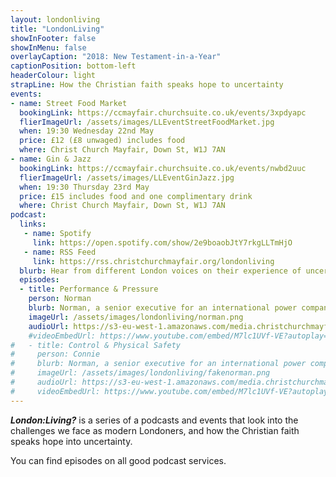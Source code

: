 ```yaml
---
layout: londonliving
title: "LondonLiving"
showInFooter: false
showInMenu: false
overlayCaption: "2018: New Testament-in-a-Year"
captionPosition: bottom-left
headerColour: light
strapLine: How the Christian faith speaks hope to uncertainty
events:
- name: Street Food Market 
  bookingLink: https://ccmayfair.churchsuite.co.uk/events/3xpdyapc
  flierImageUrl: /assets/images/LLEventStreetFoodMarket.jpg
  when: 19:30 Wednesday 22nd May
  price: £12 (£8 unwaged) includes food
  where: Christ Church Mayfair, Down St, W1J 7AN
- name: Gin & Jazz
  bookingLink: https://ccmayfair.churchsuite.co.uk/events/nwbd2uuc
  flierImageUrl: /assets/images/LLEventGinJazz.jpg
  when: 19:30 Thursday 23rd May
  price: £15 includes food and one complimentary drink
  where: Christ Church Mayfair, Down St, W1J 7AN
podcast:
  links:
   - name: Spotify
     link: https://open.spotify.com/show/2e9boaobJtY7rkgLLTmHjO
   - name: RSS Feed
     link: https://rss.christchurchmayfair.org/londonliving
  blurb: Hear from different London voices on their experience of uncertainty and where they find a solid hope.
  episodes:
  - title: Performance & Pressure
    person: Norman
    blurb: Norman, a senior executive for an international power company, speaks about the performance culture of the work place.
    imageUrl: /assets/images/londonliving/norman.png
    audioUrl: https://s3-eu-west-1.amazonaws.com/media.christchurchmayfair.org/londonliving/Norman-10mins_v3.1.mp3
    #videoEmbedUrl: https://www.youtube.com/embed/M7lc1UVf-VE?autoplay=0
#   - title: Control & Physical Safety
#     person: Connie
#     blurb: Norman, a senior executive for an international power company, speaks about the performance culture of work place.
#     imageUrl: /assets/images/londonliving/fakenorman.png
#     audioUrl: https://s3-eu-west-1.amazonaws.com/media.christchurchmayfair.org/londonliving/Norman-10mins_v3.1.mp3
#     videoEmbedUrl: https://www.youtube.com/embed/M7lc1UVf-VE?autoplay=0
---
```


***London:Living?*** is a series of a podcasts and events that look into the challenges we face as modern Londoners, and how the Christian faith speaks hope into uncertainty.

You can find episodes on all good podcast services.
